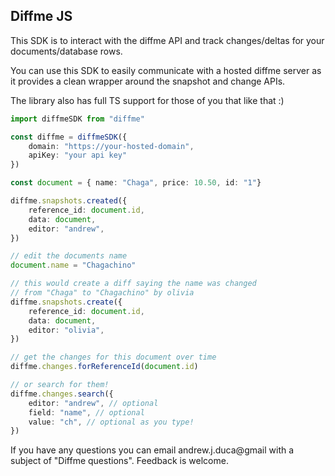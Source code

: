 ## Diffme JS

This SDK is to interact with the diffme API and track changes/deltas for your documents/database rows. 

You can use this SDK to easily communicate with a hosted diffme server as it provides a clean wrapper around 
the snapshot and change APIs. 

The library also has full TS support for those of you that like that :)

```typescript
import diffmeSDK from "diffme"

const diffme = diffmeSDK({ 
    domain: "https://your-hosted-domain",
    apiKey: "your api key"
})

const document = { name: "Chaga", price: 10.50, id: "1"}

diffme.snapshots.created({
    reference_id: document.id,
    data: document,
    editor: "andrew",
})

// edit the documents name
document.name = "Chagachino"

// this would create a diff saying the name was changed 
// from "Chaga" to "Chagachino" by olivia
diffme.snapshots.create({
    reference_id: document.id,
    data: document,
    editor: "olivia",
}) 

// get the changes for this document over time
diffme.changes.forReferenceId(document.id)

// or search for them!
diffme.changes.search({
    editor: "andrew", // optional
    field: "name", // optional
    value: "ch", // optional as you type!
})
```

If you have any questions you can email andrew.j.duca@gmail with a subject of "Diffme questions". Feedback is welcome.